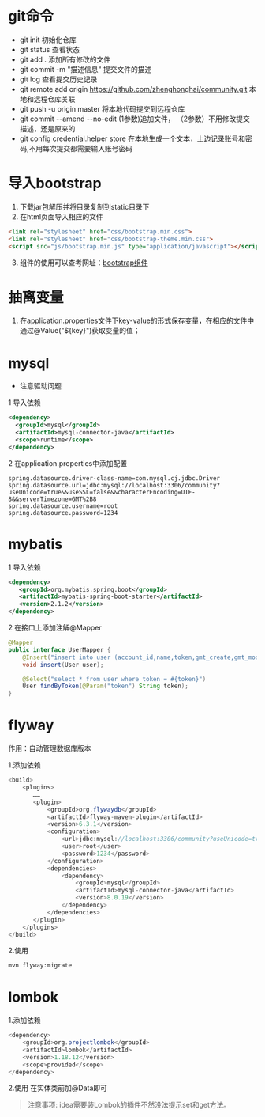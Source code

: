 # git命令
- git init  初始化仓库
- git status    查看状态
- git add .     添加所有修改的文件
- git commit -m "描述信息"  提交文件的描述
- git log   查看提交历史记录
- git remote add origin https://github.com/zhenghonghai/community.git
本地和远程仓库关联
- git push -u origin master     将本地代码提交到远程仓库
- git commit --amend --no-edit  (1参数)追加文件， （2参数）不用修改提交描述，还是原来的
- git config credential.helper store   在本地生成一个文本，上边记录账号和密码,不用每次提交都需要输入账号密码



# 导入bootstrap
1. 下载jar包解压并将目录复制到static目录下
2. 在html页面导入相应的文件
```html
<link rel="stylesheet" href="css/bootstrap.min.css">
<link rel="stylesheet" href="css/bootstrap-theme.min.css">
<script src="js/bootstrap.min.js" type="application/javascript"></script>
```
3. 组件的使用可以查考网址：[bootstrap组件](https://v3.bootcss.com/components/#navbar)

# 抽离变量
1. 在application.properties文件下key-value的形式保存变量，在相应的文件中通过@Value("${key}")获取变量的值；

# mysql
- 注意驱动问题

1 导入依赖
```xml
<dependency>
  <groupId>mysql</groupId>
  <artifactId>mysql-connector-java</artifactId>
  <scope>runtime</scope>
</dependency>
```
2 在application.properties中添加配置 
```text
spring.datasource.driver-class-name=com.mysql.cj.jdbc.Driver
spring.datasource.url=jdbc:mysql://localhost:3306/community?useUnicode=true&&useSSL=false&&characterEncoding=UTF-8&&serverTimezone=GMT%2B8
spring.datasource.username=root
spring.datasource.password=1234
```

# mybatis
1 导入依赖
```xml
<dependency>
   <groupId>org.mybatis.spring.boot</groupId>
   <artifactId>mybatis-spring-boot-starter</artifactId>
   <version>2.1.2</version>
</dependency>
```
2 在接口上添加注解@Mapper
```java
@Mapper
public interface UserMapper {
    @Insert("insert into user (account_id,name,token,gmt_create,gmt_modified) values (#{accountId},#{name},#{token},#{gmtCreate},#{gmtModified})")
    void insert(User user);

    @Select("select * from user where token = #{token}")
    User findByToken(@Param("token") String token);
}
```

# flyway
作用：自动管理数据库版本

1.添加依赖
```java
<build>
    <plugins>
       ……
       <plugin>
           <groupId>org.flywaydb</groupId>
           <artifactId>flyway-maven-plugin</artifactId>
           <version>6.3.1</version>
           <configuration>
               <url>jdbc:mysql://localhost:3306/community?useUnicode=true&amp;useSSL=false&amp;characterEncoding=UTF-8&amp;serverTimezone=GMT%2B8</url>
               <user>root</user>
               <password>1234</password>
           </configuration>
           <dependencies>
               <dependency>
                   <groupId>mysql</groupId>
                   <artifactId>mysql-connector-java</artifactId>
                   <version>8.0.19</version>
               </dependency>
           </dependencies>
       </plugin>
    </plugins>
</build>
```
2.使用
```bash
mvn flyway:migrate
```

# lombok
1.添加依赖
```java
<dependency>
    <groupId>org.projectlombok</groupId>
    <artifactId>lombok</artifactId>
    <version>1.18.12</version>
    <scope>provided</scope>
</dependency>
```
2.使用
在实体类前加@Data即可

>注意事项: idea需要装Lombok的插件不然没法提示set和get方法。
